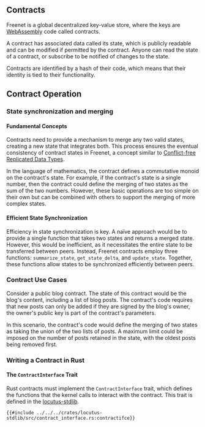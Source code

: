 ## Contracts

Freenet is a global decentralized key-value store, where the keys are
[WebAssembly](https://webassembly.org) code called contracts.

A contract has associated data called its state, which is publicly readable and
can be modified if permitted by the contract. Anyone can read the state of a
contract, or subscribe to be notified of changes to the state.

Contracts are identified by a hash of their code, which means that their identity
is tied to their functionality.

<!-- toc -->

## Contract Operation

### State synchronization and merging

#### Fundamental Concepts

Contracts need to provide a mechanism to merge any two valid states, creating a
new state that integrates both. This process ensures the eventual consistency of
contract states in Freenet, a concept similar to [Conflict-free Replicated Data
Types](https://en.wikipedia.org/wiki/Conflict-free_replicated_data_type).

In the language of mathematics, the contract defines a commutative monoid on
the contract's state. For example, if the contract's state is a single number,
then the contract could define the merging of two states as the sum of the two
numbers. However, these basic operations are too simple on their own but can be
combined with others to support the merging of more complex states.

#### Efficient State Synchronization

Efficiency in state synchronization is key. A naïve approach would be to provide
a single function that takes two states and returns a merged state. However,
this would be inefficient, as it necessitates the entire state to be transferred
between peers. Instead, Freenet contracts employ three functions:
`summarize_state`, `get_state_delta`, and `update_state`. Together, these functions
allow states to be synchronized efficiently between peers.

### Contract Use Cases

Consider a public blog contract. The state of this contract would be the blog's
content, including a list of blog posts. The contract's code requires that new
posts can only be added if they are signed by the blog's owner, the owner's
public key is part of the contract's parameters.

In this scenario, the contract's code would define the merging of two states as
taking the union of the two lists of posts. A maximum limit could be imposed on
the number of posts retained in the state, with the oldest posts being removed
first.

### Writing a Contract in Rust

#### The `ContractInterface` Trait

Rust contracts must implement the `ContractInterface` trait, which defines the
functions that the kernel calls to interact with the contract. This trait is
defined in the [locutus-stdlib](https://github.com/freenet/locutus/blob/main/crates/locutus-stdlib/src/contract_interface.rs#L424).

```rust,no_run,noplayground
{{#include ../../../crates/locutus-stdlib/src/contract_interface.rs:contractifce}}
```
